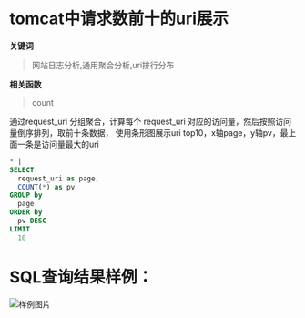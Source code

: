 # tomcat中请求数前十的uri展示
**关键词**
> 网站日志分析,通用聚合分析,uri排行分布

**相关函数**
> count

通过request_uri 分组聚合，计算每个 request_uri 对应的访问量，然后按照访问量倒序排列，取前十条数据，
使用条形图展示uri top10，x轴page，y轴pv，最上面一条是访问量最大的uri


```SQL
* |
SELECT
  request_uri as page,
  COUNT(*) as pv
GROUP by
  page
ORDER by
  pv DESC
LIMIT
  10
```

# SQL查询结果样例：

![样例图片](http://slsconsole.oss-cn-hangzhou.aliyuncs.com/sql_sample/1584599371971%5BTomcat%5D%20Access%20logs_bruce-docker-test1542016661000.png)